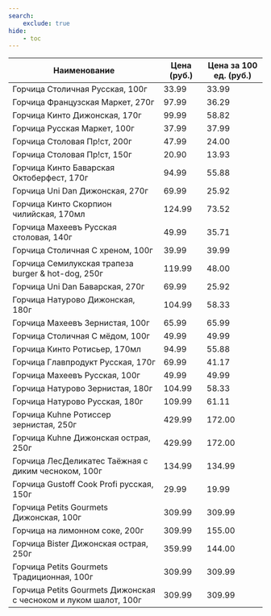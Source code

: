 ```yaml
---
search:
    exclude: true
hide:
    - toc
---
```


| Наименование | Цена (руб.) | Цена за 100 ед. (руб.) |
| -- | -- | -- |
| Горчица Столичная Русская, 100г | 33.99 | 33.99 |
| Горчица Французская Маркет, 270г | 97.99 | 36.29 |
| Горчица Кинто Дижонская, 170г | 99.99 | 58.82 |
| Горчица Русская Маркет, 100г | 37.99 | 37.99 |
| Горчица Столовая Пр!ст, 200г | 47.99 | 24.00 |
| Горчица Столовая Пр!ст, 150г | 20.90 | 13.93 |
| Горчица Кинто Баварская Октоберфест, 170г | 94.99 | 55.88 |
| Горчица Uni Dan Дижонская, 270г | 69.99 | 25.92 |
| Горчица Кинто Скорпион чилийская, 170мл | 124.99 | 73.52 |
| Горчица Махеевъ Русская столовая, 140г | 49.99 | 35.71 |
| Горчица Столичная С хреном, 100г | 39.99 | 39.99 |
| Горчица Семилукская трапеза burger & hot-dog, 250г | 119.99 | 48.00 |
| Горчица Uni Dan Баварская, 270г | 69.99 | 25.92 |
| Горчица Натурово Дижонская, 180г | 104.99 | 58.33 |
| Горчица Махеевъ Зернистая, 100г | 65.99 | 65.99 |
| Горчица Столичная С мёдом, 100г | 49.99 | 49.99 |
| Горчица Кинто Ротисьер, 170мл | 94.99 | 55.88 |
| Горчица Главпродукт Русская, 170г | 69.99 | 41.17 |
| Горчица Махеевъ Русская, 100г | 49.99 | 49.99 |
| Горчица Натурово Зернистая, 180г | 104.99 | 58.33 |
| Горчица Натурово Русская, 180г | 109.99 | 61.11 |
| Горчица Kuhne Ротиссер зернистая, 250г | 429.99 | 172.00 |
| Горчица Kuhne Дижонская острая, 250г | 429.99 | 172.00 |
| Горчица ЛесДеликатес Таёжная с диким чесноком, 100г | 134.99 | 134.99 |
| Горчица Gustoff Cook Profi русская, 150г | 29.99 | 19.99 |
| Горчица Petits Gourmets Дижонская, 100г | 309.99 | 309.99 |
| Горчица на лимонном соке, 200г | 309.99 | 155.00 |
| Горчица Bister Дижонская острая, 250г | 359.99 | 144.00 |
| Горчица Petits Gourmets Традиционная, 100г | 309.99 | 309.99 |
| Горчица Petits Gourmets Дижонская с чесноком и луком шалот, 100г | 309.99 | 309.99 |
